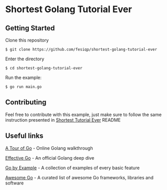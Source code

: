 # Shortest Golang Tutorial Ever

## Getting Started

Clone this repository
```
$ git clone https://github.com/fesiqp/shortest-golang-tutorial-ever
```

Enter the directory
```
$ cd shortest-golang-tutorial-ever
```

Run the example:
```
$ go run main.go
```

## Contributing

Feel free to contribute with this example, just make sure to follow the same instruction presented in [Shortest Tutorial Ever](https://github.com/felipextrindade/shortest-tutorial-ever) README

## Useful links
[A Tour of Go](https://tour.golang.org/list) - Online Golang walkthrough

[Effective Go](https://golang.org/doc/effective_go.html) - An official Golang deep dive

[Go by Example](https://gobyexample.com/) - A collection of examples of every basic feature

[Awesome Go](https://github.com/avelino/awesome-go) - A curated list of awesome Go frameworks, libraries and software